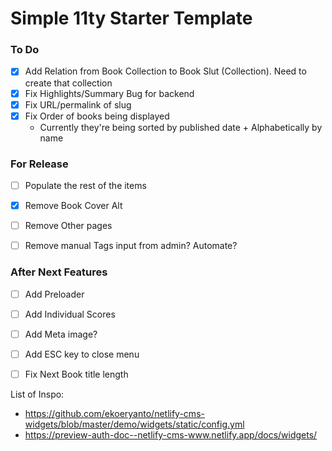 # Simple 11ty Starter Template


### To Do
- [x] Add Relation from Book Collection to Book Slut (Collection). Need to create that collection
- [x] Fix Highlights/Summary Bug for backend
- [x] Fix URL/permalink of slug
- [x] Fix Order of books being displayed
    * Currently they're being sorted by published date + Alphabetically by name

### For Release
- [ ] Populate the rest of the items
- [x] Remove Book Cover Alt
- [ ] Remove Other pages
- [ ] Remove manual Tags input from admin? Automate? 


### After Next Features
- [ ] Add Preloader
- [ ] Add Individual Scores
- [ ] Add Meta image?
- [ ] Add ESC key to close menu
- [ ] Fix Next Book title length


 



List of Inspo:
- https://github.com/ekoeryanto/netlify-cms-widgets/blob/master/demo/widgets/static/config.yml
- https://preview-auth-doc--netlify-cms-www.netlify.app/docs/widgets/